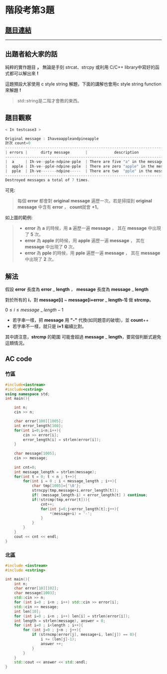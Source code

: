 
# 階段考第3題

## [題目連結](https://neoj.sprout.tw/problem/594/)

---

## 出題者給大家的話
純粹的實作題目 **，** 無論是手刻 strcat、strcpy 或利用 C/C++ library中寫好的函式都可以解出來 **!** 

這題預設大家使用 c style string 解題，下面的講解也會用c style string function 來解題 **!**

> std::string是二階才會教的東西。

## 題目觀察

```cpp
< In testcase3 > 

Original message : Ihaveaappleandpineapple
計次 count=0
-----------------------------------------------------------------------------
| errors |      dirty message       |            description                |
----------------------------------------------------------------------------|
|  a     | Ih-ve--pple-ndpine-pple  | There are five "a" in the message     |
|  apple | Ih-ve--pple-ndpine-pple  | There are zero "apple" in the message |
|  pple  | Ih-ve-------ndpine-----  | There are two  "pple" in the message  |
-----------------------------------------------------------------------------
Destroyed messages a total of 7 times.
```

可見:
> 每個 **error** 都會對 **original** **message** 遍歷一次。若是掃描到 **original** **message** 中含有 **error** ， **count**就會 **+1**。

如上圖的範例:
> * **error** 為 **a** 的時候，用 **a** 遍歷一遍 **message** ， 其在 **message** 中出現了 **5** 次。
> * **error** 為 **apple** 的時候，用 **apple** 遍歷一遍 **message** ， 其在 **message** 中出現了 **0** 次。
> * **error** 為 **pple** 的時候，用 **pple** 遍歷一遍 **message** ， 其在 **message** 中出現了 **2** 次。

## 解法

假設 **error** 長度為 **error** _ **length** ， **message** 長度為 **message** _ **length**

對於所有的 **i**，對 **message[i]** ~ **message[i+error** _ **length-1]** 做 **strcmp**。

$0\leq i \leq message$ _ $length-1$

* 若字串一樣，把 **message** 用 **"-"** 代換(如同題意的破壞)，並 **count**++
* 若字串不一樣，就只是 **i+1** 繼續比對。

其中請注意，**strcmp** 的範圍 可能會超過 **message** _ **length**，要寫個判斷式避免這類情況。

## AC code

### 竹區
```cpp
#include<iostream>
#include<cstring>
using namespace std;
int main(){

    int n;
    cin >> n;

    char error[100][1005];
    int error_length[100];
    for(int i=0;i<n;i++){
        cin >> error[i];    
        error_length[i] = strlen(error[i]);
    }
    
    char message[1005];
    cin >> message;
    
    int cnt=0;
    int message_length = strlen(message);
    for(int t = 0; t < n ; t++){
        for(int i = 0 ; i < message_length ; i++){
            char tmp[1005]={'\0'};
            strncpy(tmp,message+i,error_length[t]);
            if( (message_length-i) < error_length[t] ) continue;
            if(!strcmp(tmp,error[t])){
                cnt++;
                for(int j=0;j<error_length[t];j++){
                    *(message+i) = '-';
                }
            }
        }
    }
    cout << cnt << endl;
}
```
### 北區
```cpp
#include <iostream>
#include <cstring>

int main(){
    int n;
    char error[10][102];
    char message[1003];
    std::cin >> n;
    for (int i=0 ; i<n ; i++) std::cin >> error[i];
    std::cin >> message;
    int len[10];
    for (int i=0 ; i<n ; i++) len[i] = strlen(error[i]);
    int length = strlen(message), answer = 0;
    for (int i=0 ; i<length ; i++){
        for (int j=0 ; j<n ; j++){
            if (strncmp(error[j], message+i, len[j]) == 0){
                i += (len[j]-1);
                answer ++;
            }
        }
    }
    std::cout << answer << std::endl;
}
```